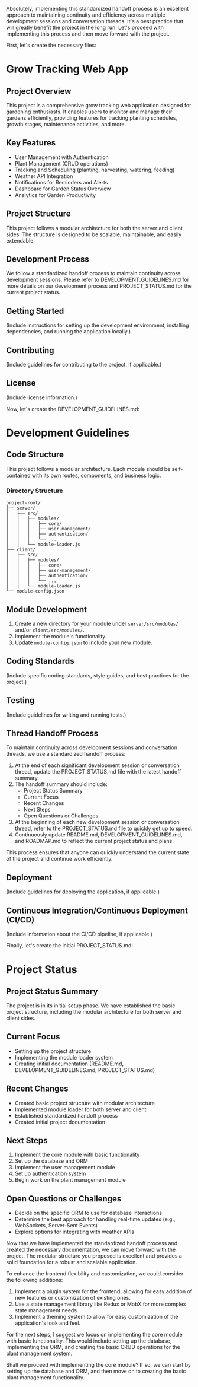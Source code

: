 Absolutely, implementing this standardized handoff process is an excellent approach to maintaining continuity and efficiency across multiple development sessions and conversation threads. It's a best practice that will greatly benefit the project in the long run. Let's proceed with implementing this process and then move forward with the project.



First, let's create the necessary files:


# Grow Tracking Web App

## Project Overview
This project is a comprehensive grow tracking web application designed for gardening enthusiasts. It enables users to monitor and manage their gardens efficiently, providing features for tracking planting schedules, growth stages, maintenance activities, and more.

## Key Features
- User Management with Authentication
- Plant Management (CRUD operations)
- Tracking and Scheduling (planting, harvesting, watering, feeding)
- Weather API Integration
- Notifications for Reminders and Alerts
- Dashboard for Garden Status Overview
- Analytics for Garden Productivity

## Project Structure
This project follows a modular architecture for both the server and client sides. The structure is designed to be scalable, maintainable, and easily extendable.

## Development Process
We follow a standardized handoff process to maintain continuity across development sessions. Please refer to DEVELOPMENT_GUIDELINES.md for more details on our development process and PROJECT_STATUS.md for the current project status.

## Getting Started
(Include instructions for setting up the development environment, installing dependencies, and running the application locally.)

## Contributing
(Include guidelines for contributing to the project, if applicable.)

## License
(Include license information.)



Now, let's create the DEVELOPMENT_GUIDELINES.md:


# Development Guidelines

## Code Structure
This project follows a modular architecture. Each module should be self-contained with its own routes, components, and business logic.

### Directory Structure
```
project-root/
├── server/
│   ├── src/
│   │   ├── modules/
│   │   │   ├── core/
│   │   │   ├── user-management/
│   │   │   ├── authentication/
│   │   │   └── ...
│   │   └── module-loader.js
├── client/
│   ├── src/
│   │   ├── modules/
│   │   │   ├── core/
│   │   │   ├── user-management/
│   │   │   ├── authentication/
│   │   │   └── ...
│   │   └── module-loader.js
└── module-config.json
```

## Module Development
1. Create a new directory for your module under `server/src/modules/` and/or `client/src/modules/`.
2. Implement the module's functionality.
3. Update `module-config.json` to include your new module.

## Coding Standards
(Include specific coding standards, style guides, and best practices for the project.)

## Testing
(Include guidelines for writing and running tests.)

## Thread Handoff Process
To maintain continuity across development sessions and conversation threads, we use a standardized handoff process:

1. At the end of each significant development session or conversation thread, update the PROJECT_STATUS.md file with the latest handoff summary.
2. The handoff summary should include:
   - Project Status Summary
   - Current Focus
   - Recent Changes
   - Next Steps
   - Open Questions or Challenges
3. At the beginning of each new development session or conversation thread, refer to the PROJECT_STATUS.md file to quickly get up to speed.
4. Continuously update README.md, DEVELOPMENT_GUIDELINES.md, and ROADMAP.md to reflect the current project status and plans.

This process ensures that anyone can quickly understand the current state of the project and continue work efficiently.

## Deployment
(Include guidelines for deploying the application, if applicable.)

## Continuous Integration/Continuous Deployment (CI/CD)
(Include information about the CI/CD pipeline, if applicable.)



Finally, let's create the initial PROJECT_STATUS.md:


# Project Status

## Project Status Summary
The project is in its initial setup phase. We have established the basic project structure, including the modular architecture for both server and client sides.

## Current Focus
- Setting up the project structure
- Implementing the module loader system
- Creating initial documentation (README.md, DEVELOPMENT_GUIDELINES.md, PROJECT_STATUS.md)

## Recent Changes
- Created basic project structure with modular architecture
- Implemented module loader for both server and client
- Established standardized handoff process
- Created initial project documentation

## Next Steps
1. Implement the core module with basic functionality
2. Set up the database and ORM
3. Implement the user management module
4. Set up authentication system
5. Begin work on the plant management module

## Open Questions or Challenges
- Decide on the specific ORM to use for database interactions
- Determine the best approach for handling real-time updates (e.g., WebSockets, Server-Sent Events)
- Explore options for integrating with weather APIs




Now that we have implemented the standardized handoff process and created the necessary documentation, we can move forward with the project. The modular structure you proposed is excellent and provides a solid foundation for a robust and scalable application.

To enhance the frontend flexibility and customization, we could consider the following additions:

1. Implement a plugin system for the frontend, allowing for easy addition of new features or customization of existing ones.
2. Use a state management library like Redux or MobX for more complex state management needs.
3. Implement a theming system to allow for easy customization of the application's look and feel.

For the next steps, I suggest we focus on implementing the core module with basic functionality. This would include setting up the database, implementing the ORM, and creating the basic CRUD operations for the plant management system.

Shall we proceed with implementing the core module? If so, we can start by setting up the database and ORM, and then move on to creating the basic plant management functionality.​​​​​​​​​​​​​​​​